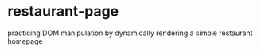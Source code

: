 # restaurant-page
practicing DOM manipulation by dynamically rendering a simple restaurant homepage
